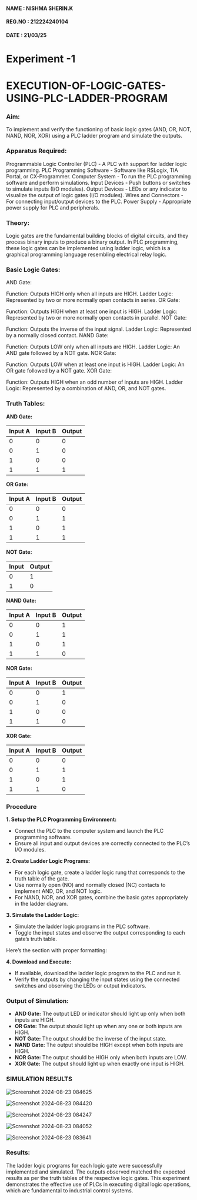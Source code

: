 #### NAME : NISHMA SHERIN.K
#### REG.NO : 212224240104
#### DATE : 21/03/25

# Experiment -1 
# EXECUTION-OF-LOGIC-GATES-USING-PLC-LADDER-PROGRAM


 
### Aim:
To implement and verify the functioning of basic logic gates (AND, OR, NOT, NAND, NOR, XOR) using a PLC ladder program and simulate the outputs.

### Apparatus Required:	
Programmable Logic Controller (PLC) - A PLC with support for ladder logic programming.
PLC Programming Software - Software like RSLogix, TIA Portal, or CX-Programmer.
Computer System - To run the PLC programming software and perform simulations.
Input Devices - Push buttons or switches to simulate inputs (I/O modules).
Output Devices - LEDs or any indicator to visualize the output of logic gates (I/O modules).
Wires and Connectors - For connecting input/output devices to the PLC.
Power Supply - Appropriate power supply for PLC and peripherals.


### Theory:
Logic gates are the fundamental building blocks of digital circuits, and they process binary inputs to produce a binary output. In PLC programming, these logic gates can be implemented using ladder logic, which is a graphical programming language resembling electrical relay logic.

### Basic Logic Gates:
AND Gate:

Function: Outputs HIGH only when all inputs are HIGH.
Ladder Logic: Represented by two or more normally open contacts in series.
OR Gate:

Function: Outputs HIGH when at least one input is HIGH.
Ladder Logic: Represented by two or more normally open contacts in parallel.
NOT Gate:

Function: Outputs the inverse of the input signal.
Ladder Logic: Represented by a normally closed contact.
NAND Gate:

Function: Outputs LOW only when all inputs are HIGH.
Ladder Logic: An AND gate followed by a NOT gate.
NOR Gate:

Function: Outputs LOW when at least one input is HIGH.
Ladder Logic: An OR gate followed by a NOT gate.
XOR Gate:

Function: Outputs HIGH when an odd number of inputs are HIGH.
Ladder Logic: Represented by a combination of AND, OR, and NOT gates.

### Truth Tables:

**AND Gate:**

| Input A | Input B | Output |
|---------|---------|--------|
|   0     |   0     |   0    |
|   0     |   1     |   0    |
|   1     |   0     |   0    |
|   1     |   1     |   1    |

**OR Gate:**

| Input A | Input B | Output |
|---------|---------|--------|
|   0     |   0     |   0    |
|   0     |   1     |   1    |
|   1     |   0     |   1    |
|   1     |   1     |   1    |

**NOT Gate:**

| Input | Output |
|-------|--------|
|   0   |   1    |
|   1   |   0    |

**NAND Gate:**

| Input A | Input B | Output |
|---------|---------|--------|
|   0     |   0     |   1    |
|   0     |   1     |   1    |
|   1     |   0     |   1    |
|   1     |   1     |   0    |

**NOR Gate:**

| Input A | Input B | Output |
|---------|---------|--------|
|   0     |   0     |   1    |
|   0     |   1     |   0    |
|   1     |   0     |   0    |
|   1     |   1     |   0    |

**XOR Gate:**

| Input A | Input B | Output |
|---------|---------|--------|
|   0     |   0     |   0    |
|   0     |   1     |   1    |
|   1     |   0     |   1    |
|   1     |   1     |   0    |

 
### Procedure

**1. Setup the PLC Programming Environment:**
   - Connect the PLC to the computer system and launch the PLC programming software.
   - Ensure all input and output devices are correctly connected to the PLC’s I/O modules.

**2. Create Ladder Logic Programs:**
   - For each logic gate, create a ladder logic rung that corresponds to the truth table of the gate.
   - Use normally open (NO) and normally closed (NC) contacts to implement AND, OR, and NOT logic.
   - For NAND, NOR, and XOR gates, combine the basic gates appropriately in the ladder diagram.

**3. Simulate the Ladder Logic:**
   - Simulate the ladder logic programs in the PLC software.
   - Toggle the input states and observe the output corresponding to each gate’s truth table.

Here’s the section with proper formatting:

**4. Download and Execute:**

- If available, download the ladder logic program to the PLC and run it.
- Verify the outputs by changing the input states using the connected switches and observing the LEDs or output indicators.

### Output of Simulation:
- **AND Gate:** The output LED or indicator should light up only when both inputs are HIGH.
- **OR Gate:** The output should light up when any one or both inputs are HIGH.
- **NOT Gate:** The output should be the inverse of the input state.
- **NAND Gate:** The output should be HIGH except when both inputs are HIGH.
- **NOR Gate:** The output should be HIGH only when both inputs are LOW.
- **XOR Gate:** The output should light up when exactly one input is HIGH.


### SIMULATION RESULTS 

![Screenshot 2024-08-23 084625](https://github.com/user-attachments/assets/d5b6636c-fe10-4c77-9ce8-9d4733dfdd26)

![Screenshot 2024-08-23 084420](https://github.com/user-attachments/assets/9a6f4f2f-688a-4505-9ff1-8120f1d516ff)

![Screenshot 2024-08-23 084247](https://github.com/user-attachments/assets/12b93b2b-aa27-4ef5-aca5-1fbc9afb6589)

![Screenshot 2024-08-23 084052](https://github.com/user-attachments/assets/58df9a50-65a2-4625-ada9-b3be0c76314b)

![Screenshot 2024-08-23 083641](https://github.com/user-attachments/assets/caeff490-c6ea-4a2c-bcb4-4174f8acfceb)



### Results:
The ladder logic programs for each logic gate were successfully implemented and simulated.
The outputs observed matched the expected results as per the truth tables of the respective logic gates.
This experiment demonstrates the effective use of PLCs in executing digital logic operations, which are fundamental to industrial control systems.

